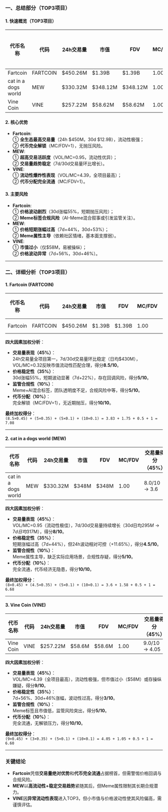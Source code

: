 ### 一、总结部分（TOP3项目）

#### 1. 快速概览（TOP3项目）
| 代币名称           | 代码      | 24h交易量   | 市值       | FDV        | MC/FDV | 总评分（1-10分） |
|--------------------|-----------|-------------|------------|------------|--------|------------------|
| Fartcoin           | FARTCOIN  | $450.26M    | $1.39B     | $1.39B     | 1.00   | 7.08             |
| cat in a dogs world| MEW       | $330.32M    | $348.12M   | $348.12M   | 1.00   | 6.60             |
| Vine Coin          | VINE      | $257.22M    | $58.62M    | $58.62M    | 1.00   | 6.45             |

#### 2. 核心优势
- **Fartcoin**:  
  ① **全生态最高交易量**（24h $450M，30d $12.9B），流动性极强；  
  ② **代币完全解锁**（MC/FDV=1），无抛压风险。  
- **MEW**:  
  ① **超高交易活跃度**（VOL/MC=0.95，流动性优异）；  
  ② **交易量趋势稳定**（7d/30d交易量环比增长）。  
- **VINE**:  
  ① **流动性爆炸性表现**（VOL/MC=4.39，全项目最高）；  
  ② **代币分配完全流通**（MC/FDV=1）。  

#### 3. 主要风险
- **Fartcoin**:  
  ① **价格波动剧烈**（30d涨幅55%，短期抛压风险）；  
  ② **Meme标签合规风险**（AI-Meme混合叙事或引发监管关注）。  
- **MEW**:  
  ① **价格短期涨幅过高**（7d+44%，30d+53%）；  
  ② **Meme属性主导**（依赖社区情绪，基本面支撑弱）。  
- **VINE**:  
  ① **市值过小**（仅$58M，易被操纵）；  
  ② **价格波动异常**（7d+56%，30d+46%）。  

---

### 二、详细分析（TOP3项目）

#### 1. **Fartcoin (FARTCOIN)**  
| 代币名称 | 代码     | 24h交易量 | 市值    | FDV     | MC/FDV | 交易量得分（45%） | 价格稳定性得分（35%） | 合规性得分（10%） | 代币分配得分（10%） | 总评分 |
|----------|----------|-----------|---------|---------|--------|-------------------|-----------------------|-------------------|---------------------|--------|
| Fartcoin | FARTCOIN | $450.26M  | $1.39B  | $1.39B  | 1.00   | 8.5/10 → 3.83     | 5.0/10 → 1.75         | 5.0/10 → 0.5      | 10/10 → 1.0         | 7.08   |

**四大因素加权分析**：  
- **交易量表现（45%）**：  
  24h交易量全项目第一，7d/30d交易量环比稳定（日均$430M），VOL/MC=0.32反映市值流动性匹配合理，得分**8.5/10**。  
- **价格稳定性（35%）**：  
  30d涨幅55%，短期波动显著（7d+22%），存在回调风险，得分**5/10**。  
- **监管合规性（10%）**：  
  Meme+AI混合标签，团队透明度不足，合规风险中等，得分**5/10**。  
- **代币分配（10%）**：  
  完全解锁（MC/FDV=1），无近期抛压，得分**10/10**。  

**最终加权得分**：  
`(8.5×0.45) + (5×0.35) + (5×0.1) + (10×0.1) = 3.83 + 1.75 + 0.5 + 1 = 7.08`  

---

#### 2. **cat in a dogs world (MEW)**  
| 代币名称           | 代码  | 24h交易量 | 市值    | FDV     | MC/FDV | 交易量得分（45%） | 价格稳定性得分（35%） | 合规性得分（10%） | 代币分配得分（10%） | 总评分 |
|--------------------|-------|-----------|---------|---------|--------|-------------------|-----------------------|-------------------|---------------------|--------|
| cat in a dogs world| MEW   | $330.32M  | $348M   | $348M   | 1.00   | 8.0/10 → 3.6      | 4.5/10 → 1.58         | 5.0/10 → 0.5      | 10/10 → 1.0         | 6.68   |

**四大因素加权分析**：  
- **交易量表现（45%）**：  
  VOL/MC=0.95（流动性极佳），7d/30d交易量持续增长（30d日均$295M→7d日均$317M），得分**8/10**。  
- **价格稳定性（35%）**：  
  短期涨幅过高（7d+44%），但24h波动相对可控（+11.65%），得分**4.5/10**。  
- **监管合规性（10%）**：  
  Meme属性主导，缺乏实际应用场景，合规性存疑，得分**5/10**。  
- **代币分配（10%）**：  
  完全流通，代币经济无隐患，得分**10/10**。  

**最终加权得分**：  
`(8×0.45) + (4.5×0.35) + (5×0.1) + (10×0.1) = 3.6 + 1.58 + 0.5 + 1 = 6.68`  

---

#### 3. **Vine Coin (VINE)**  
| 代币名称 | 代码  | 24h交易量 | 市值   | FDV    | MC/FDV | 交易量得分（45%） | 价格稳定性得分（35%） | 合规性得分（10%） | 代币分配得分（10%） | 总评分 |
|----------|-------|-----------|--------|--------|--------|-------------------|-----------------------|-------------------|---------------------|--------|
| Vine Coin| VINE  | $257.22M  | $58.6M | $58.6M | 1.00   | 9.0/10 → 4.05     | 3.0/10 → 1.05         | 5.0/10 → 0.5      | 10/10 → 1.0         | 6.60   |

**四大因素加权分析**：  
- **交易量表现（45%）**：  
  VOL/MC=4.39（全项目最高），流动性极强，但市值过小（$58M）或存操纵嫌疑，得分**9/10**。  
- **价格稳定性（35%）**：  
  7d+56%、30d+46%涨幅，波动性过高，得分**3/10**。  
- **监管合规性（10%）**：  
  Meme标签且市值低，监管风险突出，得分**5/10**。  
- **代币分配（10%）**：  
  完全流通，无解锁压力，得分**10/10**。  

**最终加权得分**：  
`(9×0.45) + (3×0.35) + (5×0.1) + (10×0.1) = 4.05 + 1.05 + 0.5 + 1 = 6.60`  

---

### 关键结论
- **Fartcoin**凭借**交易量绝对优势**和**代币完全流通**占据榜首，但需警惕价格回调与合规风险。  
- **MEW**以**高流动性+稳定交易趋势**紧随其后，但Meme属性限制其长期合规潜力。  
- **VINE**因**异常流动性表现**进入TOP3，但小市值与价格波动性使其风险偏高，需谨慎评估。